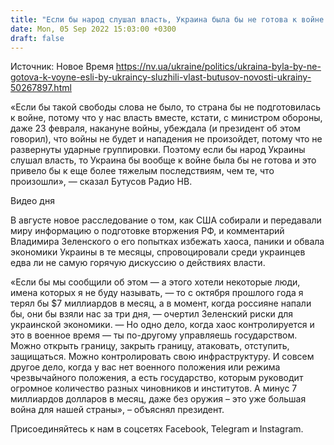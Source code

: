 ```yaml
---
title: "Если бы народ слушал власть, Украина была бы не готова к войне — Бутусов"
date: Mon, 05 Sep 2022 15:03:00 +0300
draft: false
---
```

Источник: Новое Время https://nv.ua/ukraine/politics/ukraina-byla-by-ne-gotova-k-voyne-esli-by-ukraincy-sluzhili-vlast-butusov-novosti-ukrainy-50267897.html


«Если бы такой свободы слова не было, то страна бы не подготовилась к войне, потому что у нас власть вместе, кстати, с министром обороны, даже 23 февраля, накануне войны, убеждала (и президент об этом говорил), что войны не будет и нападения не произойдет, потому что не развернуты ударные группировки. Поэтому если бы народ Украины слушал власть, то Украина бы вообще к войне была бы не готова и это привело бы к еще более тяжелым последствиям, чем те, что произошли», — сказал Бутусов Радио НВ.

 Видео дня   

В августе новое расследование о том, как США собирали и передавали миру информацию о подготовке вторжения РФ, и комментарий Владимира Зеленского о его попытках избежать хаоса, паники и обвала экономики Украины в те месяцы, спровоцировали среди украинцев едва ли не самую горячую дискуссию о действиях власти.

«Если бы мы сообщили об этом — а этого хотели некоторые люди, имена которых я не буду называть, — то с октября прошлого года я терял бы $7 миллиардов в месяц, а в момент, когда россияне напали бы, они бы взяли нас за три дня, — очертил Зеленский риски для украинской экономики. — Но одно дело, когда хаос контролируется и это в военное время — ты по-другому управляешь государством. Можно открыть границу, закрыть границу, атаковать, отступить, защищаться. Можно контролировать свою инфраструктуру. И совсем другое дело, когда у вас нет военного положения или режима чрезвычайного положения, а есть государство, которым руководит огромное количество разных чиновников и институтов. А минус 7 миллиардов долларов в месяц, даже без оружия – это уже большая война для нашей страны», – объяснял президент.

Присоединяйтесь к нам в соцсетях Facebook, Telegram и Instagram.
